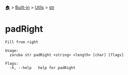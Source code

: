 <!--startTocHeader-->
[🏠](../../../README.md) > [Built-in](../../README.md) > [Utils](../README.md) > [str](README.md)
# padRight
<!--endTocHeader-->

```
Fill from right

Usage:
  zaruba str padRight <string> <length> [char] [flags]

Flags:
  -h, --help   help for padRight

```

<!--startTocSubtopic-->
<!--endTocSubtopic-->